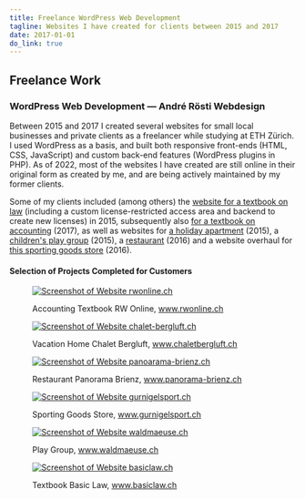 ```yaml
---
title: Freelance WordPress Web Development
tagline: Websites I have created for clients between 2015 and 2017
date: 2017-01-01
do_link: true
---
```


<h2 class="section-title">Freelance Work</h2>
<h3>WordPress Web Development &mdash; André Rösti Webdesign</h3>

<p>Between 2015 and 2017 I created several websites for small local businesses and private clients as a freelancer while studying at ETH Zürich. I used WordPress as a basis, and built both responsive front-ends (HTML, CSS, JavaScript) and custom back-end features (WordPress plugins in PHP). As of 2022, most of the websites I have created are still online in their original form as created by me, and are being actively maintained by my former clients.</p>

<p>Some of my clients included (among others) the <a href="http://www.basiclaw.ch/">website for a textbook on law</a> (including a custom license-restricted access area and backend to create new licenses) in 2015, subsequently also <a href="http://rwonline.ch/">for a textbook on accounting</a> (2017), as well as websites for <a href="http://chaletbergluft.ch/home/">a holiday apartment</a> (2015), a <a href="http://www.waldmaeuse.ch/">children's play group</a> (2015), a <a href="http://www.panorama-brienz.ch/">restaurant</a> (2016) and a website overhaul for <a href="http://www.gurnigelsport.ch/">this sporting goods store</a> (2016).</p>

<h4>Selection of Projects Completed for Customers</h4>

<div class="row two-columns">

<figure class="column">
<a href="{{ 'attachments/webdesign/rwonline.png' | relative_url }}" target="_blank"><img src="{{ 'attachments/webdesign/rwonline-small.png' | relative_url }}" alt="Screenshot of Website rwonline.ch" /></a>
<p>Accounting Textbook RW Online, <a href="http://rwonline.ch">www.rwonline.ch</a></p>
</figure>

<figure class="column">
<a href="{{ 'attachments/webdesign/bergluft.png' | relative_url }}" target="_blank"><img src="{{ 'attachments/webdesign/bergluft-small.png' | relative_url }}" alt="Screenshot of Website chalet-bergluft.ch" /></a>
<p>Vacation Home Chalet Bergluft, <a href="http://chaletbergluft.ch">www.chaletbergluft.ch</a></p>
</figure>

</div>

<div class="row two-columns">

<figure class="column">
<a href="{{ 'attachments/webdesign/panorama.png' | relative_url }}" target="_blank"><img src="{{ 'attachments/webdesign/panorama-small.png' | relative_url }}" alt="Screenshot of Website panoarama-brienz.ch" /></a>
<p>Restaurant Panorama Brienz, <a href="http://panorama-brienz.ch">www.panorama-brienz.ch</a></p>
</figure>

<figure class="column">
<a href="{{ 'attachments/webdesign/gurnigelsport.png' | relative_url }}" target="_blank"><img src="{{ 'attachments/webdesign/gurnigelsport-small.png' | relative_url }}" alt="Screenshot of Website gurnigelsport.ch" /></a>
<p>Sporting Goods Store, <a href="http://gurnigelsport.ch">www.gurnigelsport.ch</a></p>
</figure>
</div>

<div class="row two-columns">

<figure class="column">
<a href="{{ 'attachments/webdesign/waldmaeuse.png' | relative_url }}" target="_blank"><img src="{{ 'attachments/webdesign/waldmaeuse-small.png' | relative_url }}" alt="Screenshot of Website waldmaeuse.ch" /></a>
<p>Play Group, <a href="http://waldmaeuse.ch">www.waldmaeuse.ch</a></p>
</figure>

<figure class="column">
<a href="{{ 'attachments/webdesign/basiclaw.png' | relative_url }}" target="_blank"><img src="{{ 'attachments/webdesign/basiclaw-small.png' | relative_url }}" alt="Screenshot of Website basiclaw.ch" /></a>
<p>Textbook Basic Law, <a href="http://basiclaw.ch">www.basiclaw.ch</a></p>
</figure>

</div>